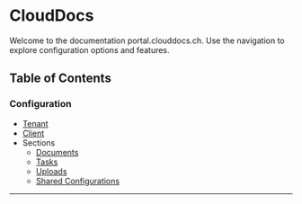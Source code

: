 # CloudDocs

Welcome to the documentation portal.clouddocs.ch. Use the navigation to explore configuration options and features.

## Table of Contents

### Configuration
- [Tenant](Configuration/Tenant.md)
- [Client](Configuration/Client.md)
- Sections
    - [Documents](Configuration/Sections/Documents.md)
    - [Tasks](Configuration/Sections/Tasks.md)
    - [Uploads](Configuration/Sections/Uploads.md)
    - [Shared Configurations](Configuration/Sections/SharedConfigurations.md)

---